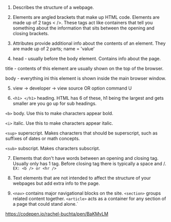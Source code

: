 1. Describes the structure of a webpage.

2. Elements are angled brackets that make up HTML code. Elements are made up of 2 tags < />. These tags act like containers that tell you something about the information that sits between the opening and closing brackets.

3. Attributes provide additional info about the contents of an element. They are made up of 2 parts; name = 'value'

4. head - usually before the body element. Contains info about the page.

  title - contents of this element are usually shown on the top of the browser.
  
  body - everything ini this element is shown inside the main browser window.

5. view -> developer -> view source OR option command U

6. `<h1> </h1>` heading. HTML has 6 of    these, h1 being the largest and gets smaller are you go up for sub headings.

`<b>` body. Use this to make characters appear bold.

`<i>` italic. Use this to make characters appear italic.

`<sup>` superscript. Makes characters that should be superscript, such as suffixes of dates or math concepts.

`<sub>` subscript. Makes characters subscript.

7. Elements that don't have words between an opening and closing tag. Usually only has 1 tag. Before closing tag there is typically a space and /. `EX: <b /> or <hr />`

8. Text elements that are not intended to affect the structure of your webpages but add extra info to the page.

9. `<nav>`  contains major navigational blocks on the site.
`<section>` groups related content together.
`<article>` acts as a container for any section of a page that could stand alone.`


<https://codepen.io/rachel-buchta/pen/BaKMvLM>
